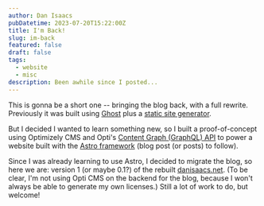```yaml
---
author: Dan Isaacs
pubDatetime: 2023-07-20T15:22:00Z
title: I'm Back!
slug: im-back
featured: false
draft: false
tags:
  - website
  - misc
description: Been awhile since I posted...
---
```


This is gonna be a short one -- bringing the blog back, with a full rewrite. Previously it was built using [Ghost](https://ghost.org/) plus a [static site generator](https://github.com/Fried-Chicken/ghost-static-site-generator/).

But I decided I wanted to learn something new, so I built a proof-of-concept using Optimizely CMS and Opti's [Content Graph (GraphQL) API](https://docs.developers.optimizely.com/digital-experience-platform/v1.4.0-content-graph/docs) to power a website built with the [Astro framework](https://astro.build/) (blog post (or posts) to follow).

Since I was already learning to use Astro, I decided to migrate the blog, so here we are: version 1 (or maybe 0.1?) of the rebuilt [danisaacs.net](https://www.danisaacs.net/). (To be clear, I'm not using Opti CMS on the backend for the blog, because I won't always be able to generate my own licenses.) Still a lot of work to do, but welcome!
